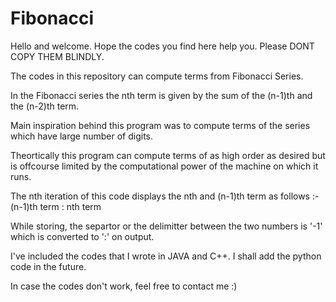 # Fibonacci
Hello and welcome. Hope the codes you find here help you. 
Please DONT COPY THEM BLINDLY.

The codes in this repository can compute terms from Fibonacci Series.

In the Fibonacci series the nth term is given by the sum of the (n-1)th and the (n-2)th term.

Main inspiration behind this program was to compute terms of the series which have large number of digits.

Theortically this program can compute terms of as high order as desired but is offcourse limited by the computational power of the machine on which it runs.

The nth iteration of this code displays the nth and (n-1)th term as follows :-
(n-1)th term : nth term

While storing, the separtor or the delimitter between the two numbers is '-1' which is converted to ':' on output.

I've included the codes that I wrote in JAVA and C++. I shall add the python code in the future.

In case the codes don't work, feel free to contact me :)
